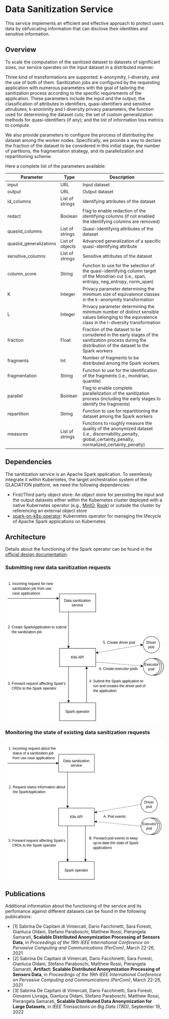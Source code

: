 # Data Sanitization Service

This service implements an efficient and effective approach to protect users
data by obfuscating information that can disclose their identities and
sensitive information.

## Overview

To scale the computation of the sanitized dataset to datasets of significant
sizes, our service operates on the input dataset in a distributed manner.

Three kind of transformations are supported: k-anonymity, l-diversity, and the
use of both of them. Sanitization jobs are configured by the requesting
application with numerous parameters with the goal of tailoring the
sanitization process according to the specific requirements of the application.
These parameters include the input and the output; the classification of
attributes in identifiers, quasi-identifiers and sensitive attrubutes;
k-anonimity and l-diversity privacy parameters; the function used for
determining the dataset cuts; the set of custom generalization methods for
quasi-identifiers (if any); and the list of information loss metrics to
compute.

We also provide parameters to configure the process of distributing the dataset
among the worker nodes. Specifically, we provide a way to declare the fraction
of the dataset to be considered in this initial stage, the number of
partitions, the fragmentation strategy, and its parallelization and
repartitioning scheme.

Here a complete list of the parameters available:

| Parameter | Type | Description |
|---|---|---|
| input | URL | Input dataset |
| output | URL | Output dataset |
| id_columns | List of strings | Identifying attributes of the dataset |
| redact | Boolean | Flag to enable redaction of the identifying columns (if not enabled the identifying columns are removed) |
| quasiid_columns | List of strings | Quasi-identifying attributes of the dataset |
| quasiid_generalizations | List of objects | Advanced generalization of a specific quasi-identifying attribute |
| sensitive_columns | List of strings | Sensitive attributes of the dataset |
| column_score | String | Function to use for the selection of the quasi-identifying column target of the Mondrian cut (i.e., span, entropy, neg_entropy, norm_span) |
| K | Integer | Privacy parameter determining the minimum size of equivalence classes in the k-anonymity transformation |
| L | Integer | Privacy parameter determining the minimum number of distinct sensible values belonging to the equivalence class in the l-diversity transformation |
| fraction | Float | Fraction of the dataset to be considered in the early stages of the sanitization process during the distribution of the dataset to the Spark workers |
| fragments | Int | Number of fragments to be distributed among the Spark workers |
| fragmentation | String | Function to use for the identification of the fragments (i.e., mondrian, quantile) |
| parallel | Boolean | Flag to enable complete parallelization of the sanitization process (including the early stages to identify the fragments) |
| repartition | String | Function to use for repartitioning the dataset among the Spark workers |
| measures | List of strings | Functions to roughly measure the quality of the anonymized dataset (i.e., discernability_penalty, global_certainty_penalty, normalized_certainty_penalty) |

## Dependencies

The sanitization service is an Apache Spark application. To seemlessly
integrate it within Kubernetes, the target orchestration system of the
GLACIATION platform, we need the following dependencies:

- First/Third party object store: An object store for persisting the input and
  the output datasets either within the Kubernetes cluster deployed with a
  native Kubernetes operator (e.g., [MinIO](https://github.com/minio/operator),
  [Rook](https://github.com/rook/rook)) or outside the cluster by referencing
  an external object store
- [spark-on-k8s-operator](https://github.com/GoogleCloudPlatform/spark-on-k8s-operator):
  Kubernetes operator for managing the lifecycle of Apache Spark applications
  on Kubernetes

## Architecture

Details about the functioning of the Spark operator can be found in the
[official design documentation](https://github.com/GoogleCloudPlatform/spark-on-k8s-operator/blob/master/docs/design.md).

### Submitting new data sanitization requests

![Image displaying the architecture of the service](docs/architecture.png)

### Monitoring the state of existing data sanitization requests

![Image displaying the architecture of the service](docs/architecture-status.png)

## Publications

Additional information about the functioning of the service and its perfomance
against different datasets can be found in the following publications:

- [1] Sabrina De Capitani di Vimercati, Dario Facchinetti, Sara Foresti,
  Gianluca Oldani, Stefano Paraboschi, Matthew Rossi, Pierangela Samarati,
  **Scalable Distributed Anonymization Processing of Sensors Data**,
  in *Proceedings of the 19th IEEE International Conference on Pervasive
  Computing and Communications (PerCom)*, March 22-26, 2021
- [2] Sabrina De Capitani di Vimercati, Dario Facchinetti, Sara Foresti,
  Gianluca Oldani, Stefano Paraboschi, Matthew Rossi, Pierangela Samarati,
  **Artifact: Scalable Distributed Anonymization Processing of Sensors Data**,
  in *Proceedings of the 19th IEEE International Conference on Pervasive
  Computing and Communications (PerCom)*, March 22-26, 2021
- [3] Sabrina De Capitani di Vimercati, Dario Facchinetti, Sara Foresti,
  Giovanni Livraga, Gianluca Oldani, Stefano Paraboschi, Matthew Rossi,
  Pierangela Samarati, **Scalable Distributed Data Anonymization for Large
  Datasets**, in *IEEE Transactions on Big Data (TBD)*, September 19, 2022
